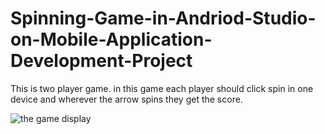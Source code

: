 # Spinning-Game-in-Andriod-Studio-on-Mobile-Application-Development-Project
This is two player game. in this game each player should click spin in one device and wherever the arrow spins they get the score. 



![the game display](https://user-images.githubusercontent.com/81507587/162626230-e6631e66-067a-4c46-a5b7-eca8e91b3f41.JPG)
